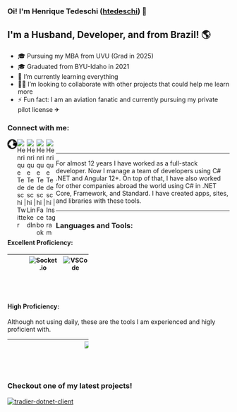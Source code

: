 ### Oi! I'm Henrique Tedeschi ([htedeschi][github]) 👋

## I'm a Husband, Developer, and from Brazil! 🌎
- 🎓 Pursuing my MBA from UVU (Grad in 2025)
- 🎓 Graduated from BYU-Idaho in 2021
- 📖 I’m currently learning everything
- 🙋‍♂️ I’m looking to collaborate with other projects that could help me learn more
- ⚡ Fun fact: I am an aviation fanatic and currently pursuing my private pilot license ✈

### Connect with me:

[<img align="left" alt="henriquetedeschi.com" width="22px" src="https://raw.githubusercontent.com/iconic/open-iconic/master/svg/globe.svg" />][website]
[<img align="left" alt="Henrique Tedeschi | Twitter" width="22px" src="https://cdn.jsdelivr.net/npm/simple-icons@v3/icons/twitter.svg" />][twitter]
[<img align="left" alt="Henrique Tedeschi | LinkedIn" width="22px" src="https://cdn.jsdelivr.net/npm/simple-icons@v3/icons/linkedin.svg" />][linkedin]
[<img align="left" alt="Henrique Tedeschi | Facebook" width="22px" src="https://cdn.jsdelivr.net/npm/simple-icons@v3/icons/facebook.svg" />][facebook]
[<img align="left" alt="Henrique Tedeschi | Instagram" width="22px" src="https://cdn.jsdelivr.net/npm/simple-icons@v3/icons/instagram.svg" />][instagram]

<br />

<hr />
For almost 12 years I have worked as a full-stack developer. Now I manage a team of developers using C# .NET and Angular 12+.
On top of that, I have also worked for other companies abroad the world using C# in .NET Core, Framework, and Standard. I have created apps, sites, and libraries with these tools.
<hr />


### Languages and Tools:
#### Excellent Proficiency:

<table class="tg" style="undefined;table-layout: fixed; width: 184px">
<colgroup>
<col style="width: 50px">
<col style="width: 50px">
<col style="width: 50px">
<col style="width: 50px">
<col style="width: 50px">
<col style="width: 50px">
</colgroup>
<thead>
  <tr>
    <th class="tg-0lax"><img align="" alt="C#" width="50px" src="https://raw.githubusercontent.com/github/explore/80688e429a7d4ef2fca1e82350fe8e3517d3494d/topics/csharp/csharp.png" />
</th>
    <th class="tg-0lax"><img align="" alt="SQL" width="50px" src="https://raw.githubusercontent.com/github/explore/80688e429a7d4ef2fca1e82350fe8e3517d3494d/topics/sql/sql.png" />
</th>
    <th class="tg-0lax"><img align="" alt="Node.js" width="50px" src="https://raw.githubusercontent.com/github/explore/80688e429a7d4ef2fca1e82350fe8e3517d3494d/topics/nodejs/nodejs.png" />
</th>
    <th class="tg-0lax"><img align="" alt="Socket.io" height="50px" src="https://socket.io/images/logo.svg" />
</th>
    <th class="tg-0lax"><img align="" alt="VSCode" width="50px" src="https://user-images.githubusercontent.com/674621/71187801-14e60a80-2280-11ea-94c9-e56576f76baf.png" />
</th>
    <th class="tg-0lax"><img align="" alt="VS" height="50px" src="https://winaero.com/blog/wp-content/uploads/2019/02/visual-studio-2019-purple-icon2.png" />
</th>
  </tr>
</thead>
</table>

<br />
<br />

#### High Proficiency:

Although not using daily, these are the tools I am experienced and higly proficient with.

<table class="tg" style="undefined;table-layout: fixed; width: 184px">
    <colgroup>
        <col style="width: 20px" />
        <col style="width: 20px" />
        <col style="width: 20px" />
        <col style="width: 20px" />
        <col style="width: 20px" />
        <col style="width: 20px" />
        <col style="width: 20px" />
        <col style="width: 20px" />
        <col style="width: 20px" />
        <col style="width: 20px" />
        <col style="width: 20px" />
        <col style="width: 20px" />
        <col style="width: 20px" />
        <col style="width: 20px" />
    </colgroup>
    <thead>
        <tr>
            <th class="tg-0lax">
                <img
                    alt="Angular"
                    width="26px"
                    src="https://raw.githubusercontent.com/github/explore/80688e429a7d4ef2fca1e82350fe8e3517d3494d/topics/angular/angular.png"
                />
            </th>
            <th class="tg-0lax">
                <img
                    alt="CSS3"
                    width="26px"
                    src="https://raw.githubusercontent.com/github/explore/80688e429a7d4ef2fca1e82350fe8e3517d3494d/topics/css/css.png"
                />
            </th>
            <th class="tg-0lax">
                <img
                    alt="Express"
                    width="26px"
                    src="https://raw.githubusercontent.com/github/explore/80688e429a7d4ef2fca1e82350fe8e3517d3494d/topics/express/express.png"
                />
            </th>
            <th class="tg-0lax">
                <img
                    alt="HTML5"
                    width="26px"
                    src="https://raw.githubusercontent.com/github/explore/80688e429a7d4ef2fca1e82350fe8e3517d3494d/topics/html/html.png"
                />
            </th>
            <th class="tg-0lax">
                <img
                    alt="JavaScript"
                    width="26px"
                    src="https://raw.githubusercontent.com/github/explore/80688e429a7d4ef2fca1e82350fe8e3517d3494d/topics/javascript/javascript.png"
                />
            </th>
            <th class="tg-0lax">
                <img
                    alt="jQuery"
                    width="26px"
                    src="https://raw.githubusercontent.com/github/explore/80688e429a7d4ef2fca1e82350fe8e3517d3494d/topics/jquery/jquery.png"
                />
            </th>
            <th class="tg-0lax">
                <img
                    alt="PHP"
                    width="26px"
                    src="https://raw.githubusercontent.com/github/explore/80688e429a7d4ef2fca1e82350fe8e3517d3494d/topics/php/php.png"
                />
            </th>
            <th class="tg-0lax">
                <img
                    alt="Firebase"
                    width="26px"
                    src="https://raw.githubusercontent.com/github/explore/80688e429a7d4ef2fca1e82350fe8e3517d3494d/topics/firebase/firebase.png"
                />
            </th>
            <th class="tg-0lax">
                <img
                    alt="MongoDB"
                    width="26px"
                    src="https://raw.githubusercontent.com/github/explore/80688e429a7d4ef2fca1e82350fe8e3517d3494d/topics/mongodb/mongodb.png"
                />
            </th>
            <th class="tg-0lax">
                <img
                    alt="MySQL"
                    width="26px"
                    src="https://raw.githubusercontent.com/github/explore/80688e429a7d4ef2fca1e82350fe8e3517d3494d/topics/mysql/mysql.png"
                />
            </th>
            <th class="tg-0lax">
                <img
                    alt="Sass"
                    width="26px"
                    src="https://raw.githubusercontent.com/github/explore/80688e429a7d4ef2fca1e82350fe8e3517d3494d/topics/sass/sass.png"
                />
            </th>
            <th class="tg-0lax">
                <img
                    alt="GraphQL"
                    width="26px"
                    src="https://raw.githubusercontent.com/github/explore/80688e429a7d4ef2fca1e82350fe8e3517d3494d/topics/graphql/graphql.png"
                />
            </th>
            <th class="tg-0lax">
                <img
                    alt="Heroku"
                    width="26px"
                    src="https://www.logolynx.com/images/logolynx/eb/ebaa693ae4360bf919ad005ac749064e.png"
                />
            </th>
            <th class="tg-0lax">
                <img
                    alt="Git"
                    width="26px"
                    src="https://raw.githubusercontent.com/github/explore/80688e429a7d4ef2fca1e82350fe8e3517d3494d/topics/git/git.png"
                />
            </th>
        </tr>
    </thead>
</table>

<br />

### Checkout one of my latest projects!
[![tradier-dotnet-client](https://github-readme-stats.vercel.app/api/pin/?username=vitali-karmanov&repo=tradier-dotnet-client&theme=dark)](https://github.com/vitali-karmanov/tradier-dotnet-client)

<br />

[website]: https://henriquetedeschi.com
[github]: https://github.com/htedeschi
[twitter]: https://twitter.com/tedeschioficial
[instagram]: https://www.instagram.com/tedeschi.henrique
[linkedin]: https://www.linkedin.com/in/henrique-tedeschi
[facebook]: https://www.facebook.com/henrique.tedeschi
